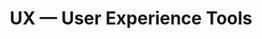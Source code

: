 ---
title: UX — User Experience Tools
tags: [User Experience - UX]
# style : fill, border
style: 
color: 
description: A brief introduction to User Experience — UX. A list of the main UX tools and methods. Strategy, Ideas, Planning, Validation, Design, Metrics, and Launch!
external_url: https://medium.com/@mafda_/ux-user-experience-tools-dcf48ba88797
---